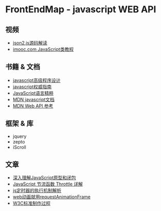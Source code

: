 # FrontEndMap - javascript WEB API

## 视频

- [json2.js源码解读](http://study.163.com/course/courseMain.htm?courseId=691008)
- [imooc.com JavaScript类教程](http://www.imooc.com/course/list?c=javascript)

## 书籍 & 文档

- [javascript高级程序设计](http://item.jd.com/10951037.html)
- [javascript权威指南](http://item.jd.com/10974436.html)
- [JavaScript语言精粹](http://item.jd.com/11090963.html)
- [MDN javascript文档](https://developer.mozilla.org/zh-CN/docs/Web/JavaScript)
- [MDN Web API 参考](https://developer.mozilla.org/zh-CN/docs/Web/Reference/API)

## 框架 & 库

- jquery
- zepto
- iScroll

## 文章

- [深入理解JavaScript原型和闭包](http://www.cnblogs.com/wangfupeng1988/p/4001284.html)
- [JavaScript 节流函数 Throttle 详解](https://keelii.github.io/2016/06/11/javascript-throttle/)
- [js定时器的执行机制解析](http://www.alloyteam.com/2016/05/javascript-timer/)
- [web动画就用requestAnimationFrame](http://www.cnblogs.com/Wayou/p/requestAnimationFrame.html)
- [W3C标准制作过程](http://www.ituring.com.cn/tupubarticle/9393)
